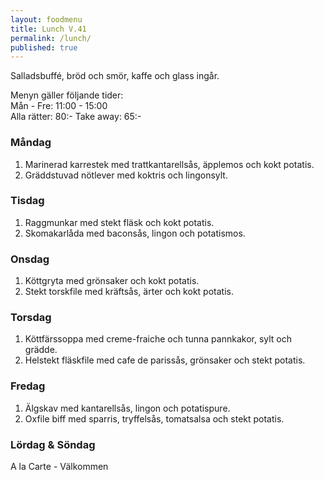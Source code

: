 ```yaml
---
layout: foodmenu
title: Lunch V.41
permalink: /lunch/
published: true
---
```

Salladsbuffé, bröd och smör, kaffe och glass ingår.

Menyn gäller följande tider:  
Mån - Fre: 11:00 - 15:00  
Alla rätter: 80:- Take away: 65:-

### Måndag

1. Marinerad karrestek med trattkantarellsås, äpplemos och kokt potatis.
2. Gräddstuvad nötlever med koktris och lingonsylt.

### Tisdag

1. Raggmunkar med stekt fläsk och kokt potatis.
2. Skomakarlåda med baconsås, lingon och potatismos.

### Onsdag

1. Köttgryta med grönsaker och kokt potatis.
2. Stekt torskfile med kräftsås, ärter och kokt potatis.

### Torsdag

 1. Köttfärssoppa med creme-fraiche och tunna pannkakor, sylt och grädde.
 2. Helstekt fläskfile med cafe de parissås, grönsaker och stekt potatis.

### Fredag

1. Älgskav med kantarellsås, lingon och potatispure.
2. Oxfile biff med sparris, tryffelsås, tomatsalsa och stekt potatis.

### Lördag & Söndag
A la Carte - Välkommen
